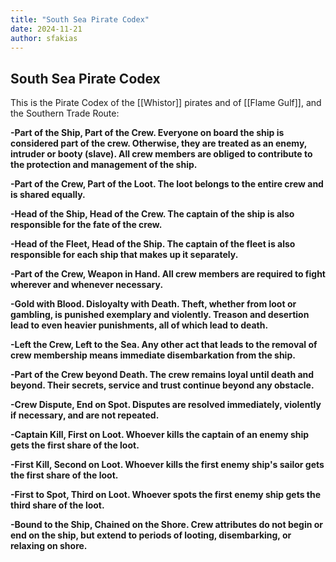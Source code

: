 ```yaml
---
title: "South Sea Pirate Codex"
date: 2024-11-21
author: sfakias
---
```


## South Sea Pirate Codex

This is the Pirate Codex of the [[Whistor]] pirates and of [[Flame Gulf]], and the Southern Trade Route:

**-Part of the Ship, Part of the Crew. Everyone on board the ship is considered part of the crew. Otherwise, they are treated as an enemy, intruder or booty (slave). All crew members are obliged to contribute to the protection and management of the ship.**

**-Part of the Crew, Part of the Loot. The loot belongs to the entire crew and is shared equally.**

**-Head of the Ship, Head of the Crew. The captain of the ship is also responsible for the fate of the crew.**

**-Head of the Fleet, Head of the Ship. The captain of the fleet is also responsible for each ship that makes up it separately.**

**-Part of the Crew, Weapon in Hand. All crew members are required to fight wherever and whenever necessary.**

**-Gold with Blood. Disloyalty with Death. Theft, whether from loot or gambling, is punished exemplary and violently. Treason and desertion lead to even heavier punishments, all of which lead to death.**

**-Left the Crew, Left to the Sea. Any other act that leads to the removal of crew membership means immediate disembarkation from the ship.**

**-Part of the Crew beyond Death. The crew remains loyal until death and beyond. Their secrets, service and trust continue beyond any obstacle.**

**-Crew Dispute, End on Spot. Disputes are resolved immediately, violently if necessary, and are not repeated.**

**-Captain Kill, First on Loot. Whoever kills the captain of an enemy ship gets the first share of the loot.**

**-First Kill, Second on Loot. Whoever kills the first enemy ship's sailor gets the first share of the loot.**

**-First to Spot, Third on Loot. Whoever spots the first enemy ship gets the third share of the loot.**

**-Bound to the Ship, Chained on the Shore. Crew attributes do not begin or end on the ship, but extend to periods of looting, disembarking, or relaxing on shore.**
